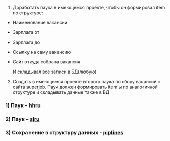 1) Доработать паука в имеющемся проекте, чтобы он формировал item по структуре:
- Наименование вакансии
- Зарплата от
- Зарплата до
- Ссылку на саму вакансию
- Сайт откуда собрана вакансия

  И складывал все записи в БД(любую)

2) Создать в имеющемся проекте второго паука по сбору вакансий с сайта superjob. Паук должен формировать item'ы 
по аналогичной структуре и складывать данные также в БД

### 1) Паук - [hhru](https://github.com/Rusta12/CrawlingParsingScraping-Python/blob/master/Lesson%206/jobparser/spiders/hhru.py)

### 2) Паук - [sjru](https://github.com/Rusta12/CrawlingParsingScraping-Python/blob/master/Lesson%206/jobparser/spiders/sjru.py)

### 3) Сохранение в структуру данных - [piplines](https://github.com/Rusta12/CrawlingParsingScraping-Python/blob/master/Lesson%206/jobparser/pipelines.py) 
